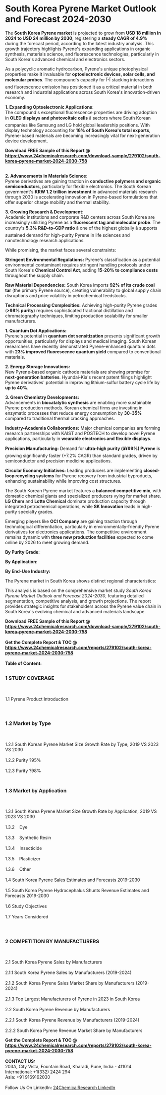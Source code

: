 <h1>South Korea Pyrene Market Outlook and Forecast 2024-2030</h1><p>The <strong>South Korea Pyrene market</strong> is projected to grow from <strong>USD 18 million in 2024 to USD 24 million by 2030</strong>, registering a <strong>steady CAGR of 4.9%</strong> during the forecast period, according to the latest industry analysis. This growth trajectory highlights Pyrene's expanding applications in organic synthesis, materials science, and fluorescence technologies, particularly in South Korea's advanced chemical and electronics sectors.</p><p>As a polycyclic aromatic hydrocarbon, Pyrene's unique photophysical properties make it invaluable for <strong>optoelectronic devices, solar cells, and molecular probes</strong>. The compound's capacity for Ï-Ï stacking interactions and fluorescence emission has positioned it as a critical material in both research and industrial applications across South Korea's innovation-driven economy.</p><p><strong>1. Expanding Optoelectronic Applications:</strong><br>
The compound's exceptional fluorescence properties are driving adoption in <strong>OLED displays and photovoltaic cells</strong> â sectors where South Korean companies like Samsung and LG hold global leadership positions. With display technology accounting for <strong>16% of South Korea's total exports</strong>, Pyrene-based materials are becoming increasingly vital for next-generation device development.</p><div><b>Download FREE Sample of this Report @ 
            <a href="https://www.24chemicalresearch.com/download-sample/279102/south-korea-pyrene-market-2024-2030-758">
            https://www.24chemicalresearch.com/download-sample/279102/south-korea-pyrene-market-2024-2030-758</a></b></div><br><p><strong>2. Advancements in Materials Science:</strong><br>
Pyrene derivatives are gaining traction in <strong>conductive polymers and organic semiconductors</strong>, particularly for flexible electronics. The South Korean government's <strong>KRW 1.2 trillion investment</strong> in advanced materials research through 2030 is accelerating innovation in Pyrene-based formulations that offer superior charge mobility and thermal stability.</p><p><strong>3. Growing Research &amp; Development:</strong><br>
Academic institutions and corporate R&amp;D centers across South Korea are increasingly utilizing Pyrene as a <strong>fluorescent tag and molecular probe</strong>. The country's <strong>5.3% R&amp;D-to-GDP ratio</strong> â one of the highest globally â supports sustained demand for high-purity Pyrene in life sciences and nanotechnology research applications.</p><p>While promising, the market faces several constraints:</p><p><strong>Stringent Environmental Regulations:</strong> Pyrene's classification as a potential environmental contaminant requires stringent handling protocols under South Korea's <strong>Chemical Control Act</strong>, adding <strong>15-20% to compliance costs</strong> throughout the supply chain.</p><p><strong>Raw Material Dependencies:</strong> South Korea imports <strong>92% of its crude coal tar</strong> (the primary Pyrene source), creating vulnerability to global supply chain disruptions and price volatility in petrochemical feedstocks.</p><p><strong>Technical Processing Complexities:</strong> Achieving high-purity Pyrene grades (<strong>&gt;98% purity</strong>) requires sophisticated fractional distillation and chromatography techniques, limiting production scalability for smaller manufacturers.</p><p><strong>1. Quantum Dot Applications:</strong><br>
Pyrene's potential in <strong>quantum dot sensitization</strong> presents significant growth opportunities, particularly for displays and medical imaging. South Korean researchers have recently demonstrated Pyrene-enhanced quantum dots with <strong>23% improved fluorescence quantum yield</strong> compared to conventional materials.</p><p><strong>2. Energy Storage Innovations:</strong><br>
New Pyrene-based organic cathode materials are showing promise for <strong>next-generation batteries</strong>. Hyundai-Kia's recent patent filings highlight Pyrene derivatives' potential in improving lithium-sulfur battery cycle life by <strong>up to 40%</strong>.</p><p><strong>3. Green Chemistry Developments:</strong><br>
Advancements in <strong>biocatalytic synthesis</strong> are enabling more sustainable Pyrene production methods. Korean chemical firms are investing in enzymatic processes that reduce energy consumption by <strong>30-35%</strong> compared to traditional thermal cracking approaches.</p><p><strong>Industry-Academia Collaborations:</strong> Major chemical companies are forming research partnerships with KAIST and POSTECH to develop novel Pyrene applications, particularly in <strong>wearable electronics and flexible displays</strong>.</p><p><strong>Precision Manufacturing:</strong> Demand for <strong>ultra-high purity (â¥99%) Pyrene</strong> is growing significantly faster (+7.2% CAGR) than standard grades, driven by semiconductor and precision medicine applications.</p><p><strong>Circular Economy Initiatives:</strong> Leading producers are implementing <strong>closed-loop recycling systems</strong> for Pyrene recovery from industrial byproducts, enhancing sustainability while improving cost structures.</p><p>The South Korean Pyrene market features a <strong>balanced competitive mix</strong>, with domestic chemical giants and specialized producers vying for market share. <strong>LG Chem</strong> and <strong>Lotte Chemical</strong> dominate production capacity through integrated petrochemical operations, while <strong>SK Innovation</strong> leads in high-purity specialty grades.</p><p>Emerging players like <strong>OCI Company</strong> are gaining traction through technological differentiation, particularly in environmentally-friendly Pyrene derivatives for electronics applications. The competitive environment remains dynamic with <strong>three new production facilities</strong> expected to come online by 2026 to meet growing demand.</p><p><strong>By Purity Grade:</strong></p><p><strong>By Application:</strong></p><p><strong>By End-Use Industry:</strong></p><p>The Pyrene market in South Korea shows distinct regional characteristics:</p><p>This analysis is based on the comprehensive market study <em>South Korea Pyrene Market Outlook and Forecast 2024-2030</em>, featuring detailed segmentation, competitive analysis, and growth projections. The report provides strategic insights for stakeholders across the Pyrene value chain in South Korea's evolving chemical and advanced materials landscape.</p><div><b>Download FREE Sample of this Report @ 
            <a href="https://www.24chemicalresearch.com/download-sample/279102/south-korea-pyrene-market-2024-2030-758">
            https://www.24chemicalresearch.com/download-sample/279102/south-korea-pyrene-market-2024-2030-758</a></b></div><br><div><b>Get the Complete Report & TOC @ 
            <a href="https://www.24chemicalresearch.com/reports/279102/south-korea-pyrene-market-2024-2030-758">
            https://www.24chemicalresearch.com/reports/279102/south-korea-pyrene-market-2024-2030-758</a></b></div><br>
            <b>Table of Content:</b><p><h2><span style="font-size:16px"><strong>1 STUDY COVERAGE</strong></span></h2><br />
<p>1.1 Pyrene Product Introduction</p><br />
<h2><span style="font-size:16px"><strong>1.2 Market by Type</strong></span></h2><br />
<p>1.2.1 South Korean Pyrene Market Size Growth Rate by Type, 2019 VS 2023 VS 2030<br /><br />
1.2.2 Purity ?95%&nbsp;&nbsp; &nbsp;<br /><br />
1.2.3 Purity ?98%<br /><br />
<h2><span style="font-size:16px"><strong>1.3 Market by Application</strong></span></h2><br />
<p>1.3.1 South Korea Pyrene Market Size Growth Rate by Application, 2019 VS 2023 VS 2030<br /><br />
1.3.2&nbsp;&nbsp; &nbsp;Dye<br /><br />
1.3.3&nbsp;&nbsp; &nbsp;Synthetic Resin<br /><br />
1.3.4&nbsp;&nbsp; &nbsp;Insecticide<br /><br />
1.3.5&nbsp;&nbsp; &nbsp;Plasticizer<br /><br />
1.3.6&nbsp;&nbsp; &nbsp;Other<br /><br />
1.4 South Korea Pyrene Sales Estimates and Forecasts 2019-2030<br /><br />
1.5 South Korea Pyrene Hydrocephalus Shunts Revenue Estimates and Forecasts 2019-2030<br /><br />
1.6 Study Objectives<br /><br />
1.7 Years Considered</p><br />
<h2><span style="font-size:16px"><strong>2 COMPETITION BY MANUFACTURERS</strong></span></h2><br />
<p>2.1 South Korea Pyrene Sales by Manufacturers<br /><br />
2.1.1 South Korea Pyrene Sales by Manufacturers (2019-2024)<br /><br />
2.1.2 South Korea Pyrene Sales Market Share by Manufacturers (2019-2024)<br /><br />
2.1.3 Top Largest Manufacturers of Pyrene in 2023 in South Korea<br /><br />
2.2 South Korea Pyrene Revenue by Manufacturers<br /><br />
2.2.1 South Korea Pyrene Revenue by Manufacturers (2019-2024)<br /><br />
2.2.2 South Korea Pyrene Revenue Market Share by Manufacturers </p><div><b>Get the Complete Report & TOC @ 
            <a href="https://www.24chemicalresearch.com/reports/279102/south-korea-pyrene-market-2024-2030-758">
            https://www.24chemicalresearch.com/reports/279102/south-korea-pyrene-market-2024-2030-758</a></b></div><br><b>CONTACT US:</b><br>
            203A, City Vista, Fountain Road, Kharadi, Pune, India - 411014<br>
            International: +1(332) 2424 294<br>
            Asia: +91 9169162030 <br><br>
            Follow Us On LinkedIn: <a href="https://www.linkedin.com/company/24chemicalresearch/">24ChemicalResearch LinkedIn</a>